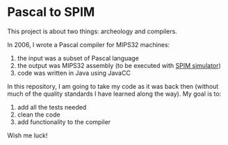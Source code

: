 # Pascal to SPIM

This project is about two things: archeology and compilers.

In 2006, I wrote a Pascal compiler for MIPS32 machines:

1) the input was a subset of Pascal language
2) the output was MIPS32 assembly (to be executed with [SPIM simulator](http://spimsimulator.sourceforge.net/))
3) code was written in Java using JavaCC

In this repository, I am going to take my code as it was back then (without much of the quality standards I have learned along the way). My goal is to:

1) add all the tests needed
2) clean the code
3) add functionality to the compiler

Wish me luck!